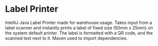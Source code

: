 # Label Printer
IntelliJ Java Label Printer made for warehouse usage. Takes input from a label scanner and instantly prints a label of fixed size (50mm x 25mm) on the system default printer. The label is formatted with a QR code, and the scanned text next to it. Maven used to import dependencies.
